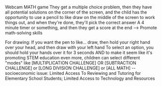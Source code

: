 Webcam MATH game
They get a multiple choice problem, then they have all potential solutions on the corner of the screen, and the child has the opportunity to use a pencil to like draw on the middle of the screen to work things out, and when they're done, they'll pick the correct answer
A 4 minute timer or something, and then they get a score at the end --> Promote math-solving skills

For drawing: If you want the pen to like... draw, then hold your right hand over your head, and then draw with your left hand
To select an option, you should hold your hands over it for 3 seconds 
AND to make it seem like it's promoting STEM education even more, children can select different "modes" like [MULTIPLICATION CHALLENGE] OR [SUBTRACTION CHALLENGE] or [LONG DIVISION CHALLENGE] or [ALL MATH]
-- socioeconomic issue: Limited Access To Reviewing and Tutoring for Elementary School Students; Limited Access to Technology and Resources
